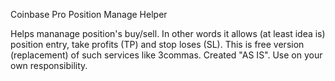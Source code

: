 Coinbase Pro Position Manage Helper

Helps mananage position's buy/sell. In other words it allows (at least idea is) position entry, take profits (TP) and stop loses (SL).
This is free version (replacement) of such services like 3commas.
Created "AS IS".
Use on your own responsibility.
